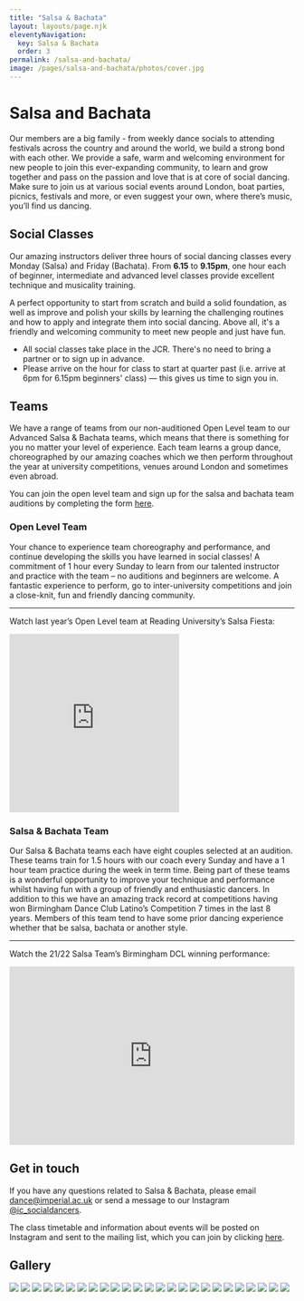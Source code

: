 ```yaml
---
title: "Salsa & Bachata"
layout: layouts/page.njk
eleventyNavigation:
  key: Salsa & Bachata
  order: 3
permalink: /salsa-and-bachata/
image: /pages/salsa-and-bachata/photos/cover.jpg
---
```


# Salsa and Bachata

Our members are a big family - from weekly dance socials to attending
festivals across the country and around the world, we build a strong
bond with each other. We provide a safe, warm and welcoming environment
for new people to join this ever-expanding community, to learn and grow
together and pass on the passion and love that is at core of social
dancing. Make sure to join us at various social events around London,
boat parties, picnics, festivals and more, or even suggest your own,
where there’s music, you’ll find us dancing.

## Social Classes

Our amazing instructors deliver three
hours of social dancing classes every Monday (Salsa) and Friday
(Bachata). From **6.15** to **9.15pm**, one hour each of beginner, intermediate and
advanced level classes provide excellent technique and musicality
training. 

A perfect opportunity to start from scratch and build a solid
foundation, as well as improve and polish your skills by learning the
challenging routines and how to apply and integrate them into social
dancing. Above all, it's a friendly and welcoming community to meet new
people and just have fun.

- All social classes take place in the JCR. There's no need to bring a
  partner or to sign up in advance.
- Please arrive on the hour for class to start at quarter past
  (i.e. arrive at 6pm for 6.15pm beginners' class) — this gives us time to
  sign you in.

## Teams

We have a range of teams from our non-auditioned Open Level team to our
Advanced Salsa & Bachata teams, which means that there is something for
you no matter your level of experience. Each team learns a group dance,
choreographed by our amazing coaches which we then perform
throughout the year at university competitions, venues around London and
sometimes even abroad.

You can join the open level team and sign up for the salsa and bachata team auditions by completing the form [here](https://linktr.ee/imperialdance).

### Open Level Team

Your chance to experience team choreography and performance, and
continue developing the skills you have learned in social classes\! A
commitment of 1 hour every Sunday to learn from our talented instructor
and practice with the team – no auditions and beginners are welcome. A
fantastic experience to perform, go to inter-university competitions and
join a close-knit, fun and friendly dancing community.

---

Watch last year’s Open Level team at Reading University’s Salsa Fiesta:

<iframe width="auto" height="315" src="https://www.youtube.com/embed/Bn_uZP8bf4k?si=Fdy-ApnNXmyipMA5" title="YouTube video player" frameborder="0" allow="accelerometer; autoplay; clipboard-write; encrypted-media; gyroscope; picture-in-picture; web-share" allowfullscreen></iframe>

### Salsa & Bachata Team

Our Salsa & Bachata teams each have eight couples selected at an
audition. These teams train for 1.5 hours with our coach every Sunday
and have a 1 hour team practice during the week in term time. Being part
of these teams is a wonderful opportunity to improve your technique and
performance whilst having fun with a group of friendly and enthusiastic
dancers. In addition to this we have an amazing track record at
competitions having won Birmingham Dance Club Latino’s Competition 7
times in the last 8 years. Members of this team tend to have some prior
dancing experience whether that be salsa, bachata or another style.

---

Watch the 21/22 Salsa Team’s Birmingham DCL winning performance:

<iframe width="100%" height="315" src="https://www.youtube.com/embed/1MFMvPnjsrU?si=6ic7mwcHw_7HPdmw" title="YouTube video player" frameborder="0" allow="accelerometer; autoplay; clipboard-write; encrypted-media; gyroscope; picture-in-picture; web-share" allowfullscreen></iframe>

## Get in touch

If you have any questions related to Salsa & Bachata, please email
<dance@imperial.ac.uk> or send a message to our Instagram
[@ic\_socialdancers](https://www.instagram.com/ic_socialdancers/).

The class timetable and information about events will be posted on
Instagram and sent to the mailing list, which you can join by clicking
[here](https://mailman.ic.ac.uk/mailman/listinfo/icu-dance).

## Gallery

![](/pages/salsa-and-bachata/photos/0ef427cde7e7fc6e289d61c34a327dc4.jpg)
![](/pages/salsa-and-bachata/photos/135619f445ab52a6808b70e1516da813.jpg)
![](/pages/salsa-and-bachata/photos/19ee2b1bed344c99c97799e7e2e05b89.jpg)
![](/pages/salsa-and-bachata/photos/1bd4aa955dc8c5c9d3b56f7ca1965176.jpg)
![](/pages/salsa-and-bachata/photos/277f4cac4671686cbfaaa3fe03d975a8.jpg)
![](/pages/salsa-and-bachata/photos/3043f6557a7ee11a00e430a0f5c3dde1.jpg)
![](/pages/salsa-and-bachata/photos/4f898b4503e3576f0351ffd79cdad889.jpg)
![](/pages/salsa-and-bachata/photos/51430d03be44baee3f79fdc94c5bf1b8.jpg)
![](/pages/salsa-and-bachata/photos/532194f2535b86bc064ceefcf24d2105.jpg)
![](/pages/salsa-and-bachata/photos/5fae8062669993e15eed75275d38c641.jpg)
![](/pages/salsa-and-bachata/photos/609398b7bd84d27ba5b4a101e138374a.jpg)
![](/pages/salsa-and-bachata/photos/659477272aa2d8674e74e733ecec25d7.jpg)
![](/pages/salsa-and-bachata/photos/6cba61ebc9299c9cdf6a50b2cd2ff11a.jpg)
![](/pages/salsa-and-bachata/photos/6d2f6be15a54e38675c16df6b4c20f22.jpg)
![](/pages/salsa-and-bachata/photos/7e370b47e04cd7a422c08d30f3dec4e7.jpg)
![](/pages/salsa-and-bachata/photos/8b4951ea5d1d4e92b34044cd54c21eaf.jpg)
![](/pages/salsa-and-bachata/photos/a081eab95fa8620437efb9fd9b93c245.jpg)
![](/pages/salsa-and-bachata/photos/a8999e22643b54d4f09e0927f7a7b9a3.jpg)
![](/pages/salsa-and-bachata/photos/a8bd41e4892a8862937772985ed6acd6.jpg)
![](/pages/salsa-and-bachata/photos/aa7cb2ed4f691717261d7fe403099650.jpg)
![](/pages/salsa-and-bachata/photos/cc42909fc924d9c86fb943a8c74e7fbb.jpg)
![](/pages/salsa-and-bachata/photos/d5b711e70c846005826302cbbb02e52d.jpg)
![](/pages/salsa-and-bachata/photos/e067965d5910b536e3da60ead0f91eeb.jpg)
![](/pages/salsa-and-bachata/photos/fb9eed93ff526d6b07d33ca5defd56ba.jpg)
![](/pages/salsa-and-bachata/photos/ff34b2d705fa08f44b6611b6fbe143c4.jpg)
